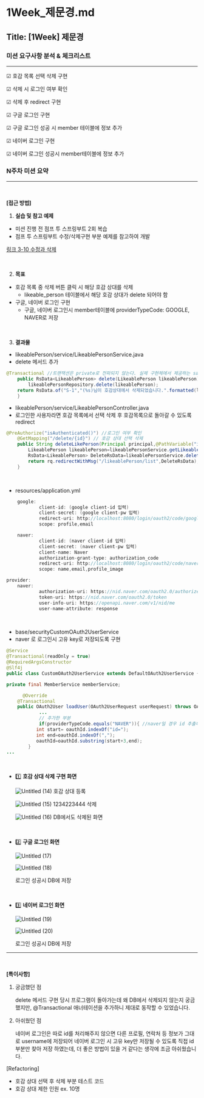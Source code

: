 # 1Week_제문경.md

## Title: [1Week] 제문경

### 미션 요구사항 분석 & 체크리스트

---

☑ 호감 목록 선택 삭제 구현

☑ 삭제 시 로그인 여부 확인

☑ 삭제 후 redirect 구현

☑ 구글 로그인 구현

☑ 구글 로그인  성공 시 member 테이블에 정보 추가

☑  네이버 로그인 구현

☑  네이버 로그인 성공시 member테이블에 정보 추가

### N주차 미션 요약

---
<br>

**[접근 방법]**

1. **실습 및 참고 예제**
- 미션 진행 전 점프 투 스프링부트 2회 복습
- 점프 투 스프링부트 수정/삭제구현 부분 예제를 참고하여 개발

[링크 3-10 수정과 삭제](https://wikidocs.net/162416)

<br>

2. **목표**
- 호감 목록 중 삭제 버튼 클릭 시 해당 호감 상대를 삭제
    - likeable_person 테이블에서 해당 호감 상대가 delete 되어야 함
- 구글, 네이버 로그인 구현
    - 구글, 네이버  로그인시  member테이블에  providerTypeCode: GOOGLE, NAVER로 저장

<br>

3. **결과물**
- likeablePerson/service/LikeablePersonService.java
- delete 메서드 추가

```java
@Transactional //트랜잭션은 private로 전파되지 않는다. 실제 구현체에서 제공하는 sava,delete가 아니라면 트랜잭션 붙이기
    public RsData<LikeablePerson> delete(LikeablePerson likeablePerson){
        likeablePersonRepository.delete(likeablePerson);
    return RsData.of("S-1","(%s)님이 호감상대에서 삭제되었습니다.".formatted(likeablePerson.getToInstaMemberUsername()));
    }
```

- likeablePerson/service/LikeablePersonController.java
- 로그인한 사용자라면 호감 목록에서 선택 삭제 후 호감목록으로 돌아갈 수 있도록 redirect

```java
@PreAuthorize("isAuthenticated()") //로그인 여부 확인
    @GetMapping("/delete/{id}") // 호감 상대 선택 삭제
    public String deleteLikePerson(Principal principal,@PathVariable("id") Integer id){
        LikeablePerson likeablePerson=likeablePersonService.getLikeablePerson(id);
        RsData<LikeablePerson> DeleteRsData=likeablePersonService.delete(likeablePerson);
        return rq.redirectWithMsg("/likeablePerson/list",DeleteRsData);
    }
```
<br>


- resources/application.yml

```java
	google:
            client-id: (google client-id 입력)
            client-secret: (google client-pw 입력)
            redirect-uri: http://localhost:8080/login/oauth2/code/google
            scope: profile,email

	naver:
            client-id: (naver client-id 입력)
            client-secret: (naver client-pw 입력)
            client-name: Naver
            authorization-grant-type: authorization_code
            redirect-uri: http://localhost:8080/login/oauth2/code/naver
            scope: name,email,profile_image

provider:
	naver:
            authorization-uri: https://nid.naver.com/oauth2.0/authorize
            token-uri: https://nid.naver.com/oauth2.0/token
            user-info-uri: https://openapi.naver.com/v1/nid/me
            user-name-attribute: response
```

<br>

- base/securityCustomOAuth2UserService
- naver 로 로그인시 고유 key로 저장되도록 구현

```java
@Service
@Transactional(readOnly = true)
@RequiredArgsConstructor
@Slf4j
public class CustomOAuth2UserService extends DefaultOAuth2UserService {

private final MemberService memberService;

	  @Override
    @Transactional
    public OAuth2User loadUser(OAuth2UserRequest userRequest) throws OAuth2AuthenticationException {
			...
			// 추가한 부분
			if(providerTypeCode.equals("NAVER")){ //naver일 경우 id 추출하기
           int start= oauthId.indexOf("id=");
           int end=oauthId.indexOf(",");
           oauthId=oauthId.substring(start+3,end);
        }
...
```
<br>

- 1️⃣  **호감 상대 삭제 구현 화면**

  ![Untitled (14)](https://user-images.githubusercontent.com/62290451/230005732-d3497892-a956-4f9e-97cc-b64eb3549622.png)
  호감 상대 등록

  ![Untitled (15)](https://user-images.githubusercontent.com/62290451/230005792-8e9c4ac5-a124-47e2-8dc0-f50c7d32b704.png)
  1234223444 삭제

  ![Untitled (16)](https://user-images.githubusercontent.com/62290451/230005827-6320b850-21e1-455f-b3c0-e9bc4655f3db.png)
  DB에서도 삭제된 화면

    <br>


- 2️⃣ **구글 로그인 화면**

  ![Untitled (17)](https://user-images.githubusercontent.com/62290451/230005856-7b5b6358-a4be-4046-90a2-581e816cbbf8.png)

  ![Untitled (18)](https://user-images.githubusercontent.com/62290451/230005883-35cffe71-d57a-4449-b90c-2f1afac40ace.png)

  로그인 성공시 DB에 저장

    <br>


- 3️⃣ **네이버 로그인 화면**

  ![Untitled (19)](https://user-images.githubusercontent.com/62290451/230005910-a77db258-0ed8-4cfe-a868-3953eac611f4.png)

  ![Untitled (20)](https://user-images.githubusercontent.com/62290451/230005937-cf3de5ea-cb62-4506-a20a-0eb15b327ca5.png)

  로그인 성공시 DB에 저장


---
<br>


**[특이사항]**

1. 궁금했던 점

   delete 메서드 구현 당시 프로그램이 돌아가는데 왜 DB에서 삭제되지 않는지 궁금했지만, @Transactional 애너테이션을 추가하니 제대로 동작할 수 있었습니다.


2. 아쉬웠던 점

   네이버 로그인은 따로 id를 처리해주지 않으면 다른 프로필, 연락처 등 정보가 그대로 username에 저장되어 네이버 로그인 시 고유 key만 저장될 수 있도록 직접 id 부분만 찾아 저장 하였는데, 더 좋은 방법이 있을 거  같다는 생각에 조금 아쉬웠습니다.


[Refactoring]

- 호감 상대 선택 후 삭제 부분 테스트 코드
- 호감 상대 제한 인원 ex. 10명